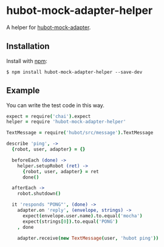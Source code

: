 # hubot-mock-adapter-helper

A helper for [hubot-mock-adapter](https://github.com/blalor/hubot-mock-adapter).

## Installation

Install with [npm](https://www.npmjs.org/):

    $ npm install hubot-mock-adapter-helper --save-dev

## Example

You can write the test code in this way.

```coffeescript
expect = require('chai').expect
helper = require 'hubot-mock-adapter-helper'

TextMessage = require('hubot/src/message').TextMessage

describe 'ping', ->
  {robot, user, adapter} = {}

  beforeEach (done) ->
    helper.setupRobot (ret) ->
      {robot, user, adapter} = ret
      done()

  afterEach ->
    robot.shutdown()

  it 'responds "PONG"', (done) ->
    adapter.on 'reply', (envelope, strings) ->
      expect(envelope.user.name).to.equal('mocha')
      expect(strings[0]).to.equal('PONG')
    , done

    adapter.receive(new TextMessage(user, 'hubot ping'))
```
